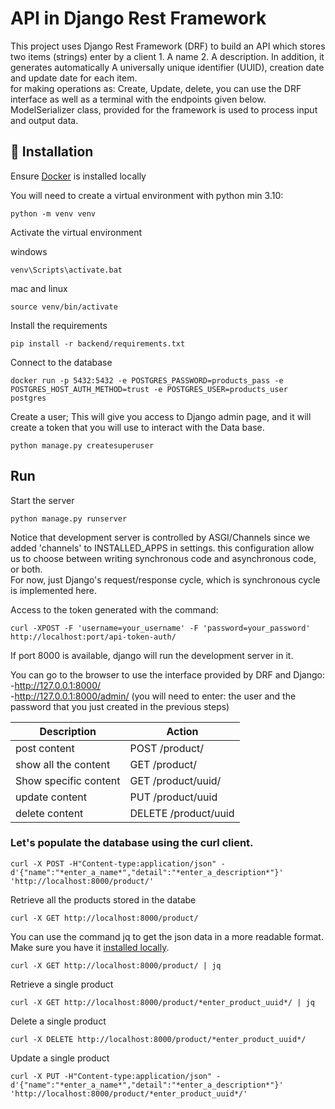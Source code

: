 # API in Django Rest Framework

This project uses Django Rest Framework (DRF) to build an API which stores two items (strings) enter by a
client 1. A  name 2. A description. In addition,  it generates automatically  A universally unique identifier  (UUID),
creation date and update date for each item.<br> for making operations as: Create, Update, delete, you can use the DRF interface as well as a terminal with the endpoints given below.<br> 
ModelSerializer class, provided for the framework  is used to process input and output data.


## :wrench: Installation 

Ensure [Docker](https://www.docker.com/get-started/) is installed locally 

You will need to create a virtual environment with python min 3.10:

```shell
python -m venv venv
```

Activate the virtual environment 

windows
```shell
venv\Scripts\activate.bat
```

mac and linux
```shell
source venv/bin/activate
```

Install the requirements
```shell
pip install -r backend/requirements.txt
```

Connect to the database

```shell
docker run -p 5432:5432 -e POSTGRES_PASSWORD=products_pass -e POSTGRES_HOST_AUTH_METHOD=trust -e POSTGRES_USER=products_user postgres
```

Create a user; This will give you access to Django admin page, and it will create a token that you will use to interact with the Data base.

```shell
python manage.py createsuperuser
```

## Run 

Start the server
```shell
python manage.py runserver
```
Notice that development server is controlled by ASGI/Channels since we added 'channels' to INSTALLED_APPS in settings.
this configuration allow us to choose between writing synchronous code and asynchronous code, or both.<br> For now, just
Django's request/response cycle, which is synchronous cycle is implemented here. 



Access to the token generated with the command:

```shell
curl -XPOST -F 'username=your_username' -F 'password=your_password' http://localhost:port/api-token-auth/
```
If port 8000 is available, django will run the development server in it. 

You can go to the browser to use the interface provided by DRF and Django:<br>
-http://127.0.0.1:8000/  <br>
-http://127.0.0.1:8000/admin/ (you will need to enter: the user and the password that you just created in the previous steps)




| Description            | Action               |
|------------------------|----------------------|
| post content           | POST /product/       |
| show all the content   | GET /product/        |
| Show  specific content | GET /product/uuid/   |
| update  content        | PUT /product/uuid    |
| delete  content        | DELETE /product/uuid |

### Let's populate the database using  the curl client.


```shell
curl -X POST -H"Content-type:application/json" -d'{"name":"*enter_a_name*","detail":"*enter_a_description*"}' 'http://localhost:8000/product/'

```

Retrieve all the products stored in the databe

```shell
curl -X GET http://localhost:8000/product/
```
You can use the command jq to get the json data in a more readable format. Make sure you have it [installed locally](https://stedolan.github.io/jq/download/). 

```shell
curl -X GET http://localhost:8000/product/ | jq 
```
Retrieve a single product 

```shell
curl -X GET http://localhost:8000/product/*enter_product_uuid*/ | jq 
```

Delete a single product 

```shell
curl -X DELETE http://localhost:8000/product/*enter_product_uuid*/
```

Update a single product 

```shell
curl -X PUT -H"Content-type:application/json" -d'{"name":"*enter_a_name*","detail":"*enter_a_description*"}' 'http://localhost:8000/product/*enter_product_uuid*/'

```











